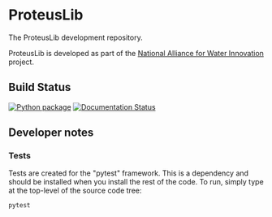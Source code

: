 # ProteusLib
The ProteusLib development repository.

ProteusLib is developed as part of the [National Alliance for Water Innovation](https://nawihub.org/) project.

## Build Status
[![Python package](https://github.com/nawi-hub/proteuslib/actions/workflows/python-package.yml/badge.svg)](https://github.com/nawi-hub/proteuslib/actions/workflows/python-package.yml)
[![Documentation Status](https://readthedocs.org/projects/proteuslib/badge/?version=latest)](https://proteuslib.readthedocs.io/en/latest/?badge=latest)

## Developer notes

### Tests

Tests are created for the "pytest" framework. This is a dependency and should be installed when you install
the rest of the code. To run, simply type at the top-level of the source code tree: 

    pytest


